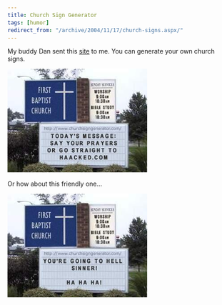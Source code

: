 ```yaml
---
title: Church Sign Generator
tags: [humor]
redirect_from: "/archive/2004/11/17/church-signs.aspx/"
---
```


My buddy Dan sent this [site](http://www.churchsigngenerator.com/) to
me. You can generate your own church signs.

![Church Sign](/assets/images/churchsign.jpg)

Or how about this friendly one...

![Another church sign](/assets/images/ChurchSign2.jpg)

